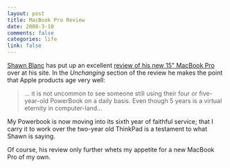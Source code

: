```yaml
--- 
layout: post
title: MacBook Pro Review
date: 2008-3-10
comments: false
categories: life
link: false
---
```

<a href="http://shawnblanc.net" title="shawnblanc.net">Shawn Blanc</a> has put up an excellent <a href="http://shawnblanc.net/2008/review-macbook-pro/" title="MacBook Pro Review">review of his new 15" MacBook Pro</a> over at his site.  In the <em>Unchanging</em> section of the review he makes the point that Apple products age very well:
<blockquote>... it is not uncommon to see someone still using their four or five-year-old PowerBook on a daily basis. Even though 5 years is a virtual eternity in computer-land...</blockquote>
My Powerbook is now moving into its sixth year of faithful service; that I carry it to work over the two-year old ThinkPad is a testament to what Shawn is saying.

Of course, his review only further whets my appetite for a new MacBook Pro of my own.
